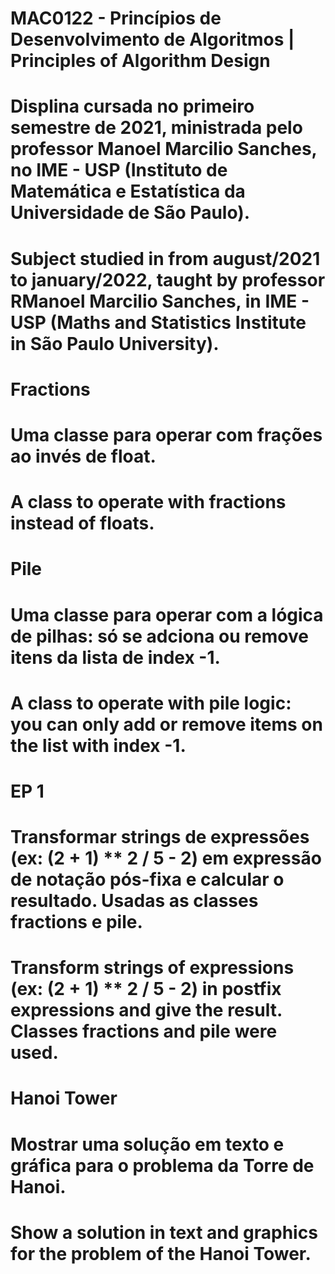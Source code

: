 # MAC0122 - Princípios de Desenvolvimento de Algoritmos | Principles of Algorithm Design

# Displina cursada no primeiro semestre de 2021, ministrada pelo professor Manoel Marcilio Sanches, no IME - USP (Instituto de Matemática e Estatística da Universidade de São Paulo).
# Subject studied in from august/2021 to january/2022, taught by professor RManoel Marcilio Sanches, in IME - USP (Maths and Statistics Institute in São Paulo University).

# Fractions
# Uma classe para operar com frações ao invés de float.
# A class to operate with fractions instead of floats.

# Pile
# Uma classe para operar com a lógica de pilhas: só se adciona ou remove itens da lista de index -1.
# A class to operate with pile logic: you can only add or remove items on the list with index -1.

# EP 1
# Transformar strings de expressões (ex: (2 + 1) ** 2 / 5 - 2) em expressão de notação pós-fixa e calcular o resultado. Usadas as classes fractions e pile.
# Transform strings of expressions (ex: (2 + 1) ** 2 / 5 - 2) in postfix expressions and give the result. Classes fractions and pile were used.


# Hanoi Tower
# Mostrar uma solução em texto e gráfica para o problema da Torre de Hanoi.
# Show a solution in text and graphics for the problem of the Hanoi Tower.

